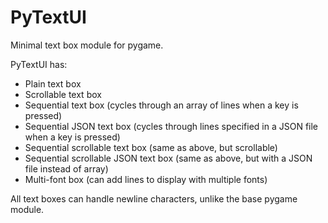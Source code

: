 # PyTextUI

Minimal text box module for pygame.

PyTextUI has:
- Plain text box
- Scrollable text box
- Sequential text box (cycles through an array of lines when a key is pressed)
- Sequential JSON text box (cycles through lines specified in a JSON file when a key is pressed)
- Sequential scrollable text box (same as above, but scrollable)
- Sequential scrollable JSON text box (same as above, but with a JSON file instead of array)
- Multi-font box (can add lines to display with multiple fonts)

All text boxes can handle newline characters, unlike the base pygame module.
